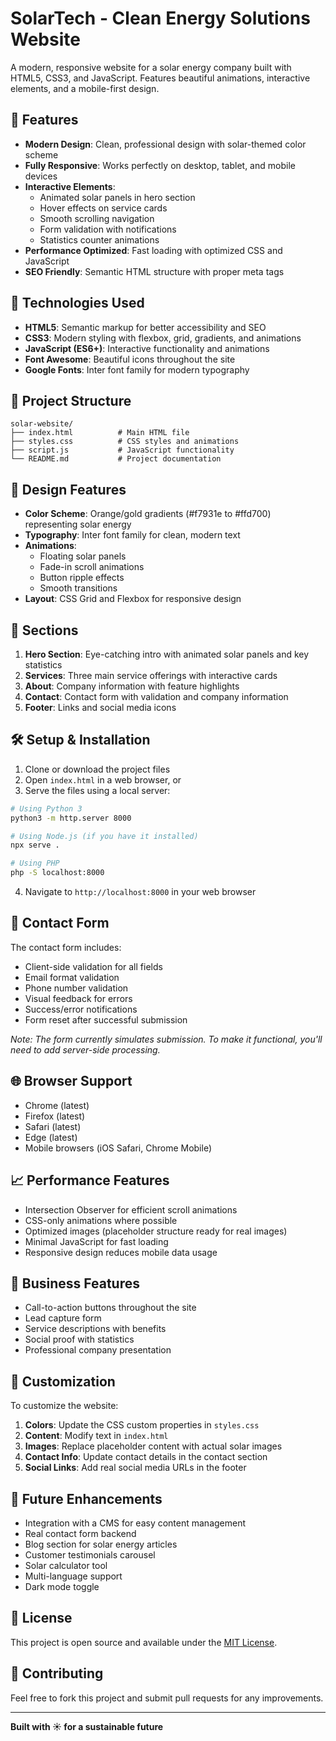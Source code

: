 # SolarTech - Clean Energy Solutions Website

A modern, responsive website for a solar energy company built with HTML5, CSS3, and JavaScript. Features beautiful animations, interactive elements, and a mobile-first design.

## 🌟 Features

- **Modern Design**: Clean, professional design with solar-themed color scheme
- **Fully Responsive**: Works perfectly on desktop, tablet, and mobile devices
- **Interactive Elements**: 
  - Animated solar panels in hero section
  - Hover effects on service cards
  - Smooth scrolling navigation
  - Form validation with notifications
  - Statistics counter animations
- **Performance Optimized**: Fast loading with optimized CSS and JavaScript
- **SEO Friendly**: Semantic HTML structure with proper meta tags

## 🚀 Technologies Used

- **HTML5**: Semantic markup for better accessibility and SEO
- **CSS3**: Modern styling with flexbox, grid, gradients, and animations
- **JavaScript (ES6+)**: Interactive functionality and animations
- **Font Awesome**: Beautiful icons throughout the site
- **Google Fonts**: Inter font family for modern typography

## 📂 Project Structure

```
solar-website/
├── index.html          # Main HTML file
├── styles.css          # CSS styles and animations
├── script.js           # JavaScript functionality
└── README.md           # Project documentation
```

## 🎨 Design Features

- **Color Scheme**: Orange/gold gradients (#f7931e to #ffd700) representing solar energy
- **Typography**: Inter font family for clean, modern text
- **Animations**: 
  - Floating solar panels
  - Fade-in scroll animations
  - Button ripple effects
  - Smooth transitions
- **Layout**: CSS Grid and Flexbox for responsive design

## 📱 Sections

1. **Hero Section**: Eye-catching intro with animated solar panels and key statistics
2. **Services**: Three main service offerings with interactive cards
3. **About**: Company information with feature highlights
4. **Contact**: Contact form with validation and company information
5. **Footer**: Links and social media icons

## 🛠️ Setup & Installation

1. Clone or download the project files
2. Open `index.html` in a web browser, or
3. Serve the files using a local server:

```bash
# Using Python 3
python3 -m http.server 8000

# Using Node.js (if you have it installed)
npx serve .

# Using PHP
php -S localhost:8000
```

4. Navigate to `http://localhost:8000` in your web browser

## 📧 Contact Form

The contact form includes:
- Client-side validation for all fields
- Email format validation
- Phone number validation
- Visual feedback for errors
- Success/error notifications
- Form reset after successful submission

*Note: The form currently simulates submission. To make it functional, you'll need to add server-side processing.*

## 🌐 Browser Support

- Chrome (latest)
- Firefox (latest)
- Safari (latest)
- Edge (latest)
- Mobile browsers (iOS Safari, Chrome Mobile)

## 📈 Performance Features

- Intersection Observer for efficient scroll animations
- CSS-only animations where possible
- Optimized images (placeholder structure ready for real images)
- Minimal JavaScript for fast loading
- Responsive design reduces mobile data usage

## 🎯 Business Features

- Call-to-action buttons throughout the site
- Lead capture form
- Service descriptions with benefits
- Social proof with statistics
- Professional company presentation

## 🔧 Customization

To customize the website:

1. **Colors**: Update the CSS custom properties in `styles.css`
2. **Content**: Modify text in `index.html`
3. **Images**: Replace placeholder content with actual solar images
4. **Contact Info**: Update contact details in the contact section
5. **Social Links**: Add real social media URLs in the footer

## 🌱 Future Enhancements

- Integration with a CMS for easy content management
- Real contact form backend
- Blog section for solar energy articles
- Customer testimonials carousel
- Solar calculator tool
- Multi-language support
- Dark mode toggle

## 📄 License

This project is open source and available under the [MIT License](LICENSE).

## 🤝 Contributing

Feel free to fork this project and submit pull requests for any improvements.

---

**Built with ☀️ for a sustainable future**